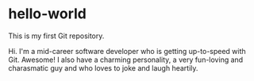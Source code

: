 # hello-world
This is my first Git repository.

Hi. I'm a mid-career software developer who is getting up-to-speed with Git. Awesome!
I also have a charming personality, a very fun-loving and charasmatic guy and who loves to joke and laugh heartily.
